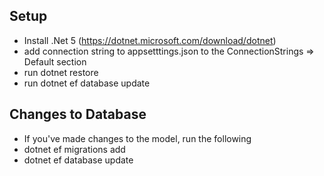## Setup
- Install .Net 5 (https://dotnet.microsoft.com/download/dotnet)
- add connection string to appsetttings.json to the ConnectionStrings => Default section
- run dotnet restore
- run dotnet ef database update

## Changes to Database
- If you've made changes to the model, run the following
- dotnet ef migrations add <INSERT SOME NAME WITHOUT SPACES HERE>
- dotnet ef database update
